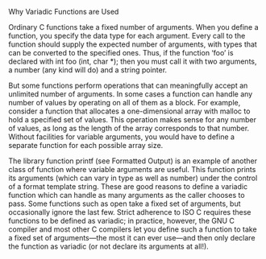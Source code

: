  Why Variadic Functions are Used

Ordinary C functions take a fixed number of arguments. When you define a function, you specify the data type for each argument. Every call to the function should supply the expected number of arguments, with types that can be converted to the specified ones. Thus, if the function ‘foo’ is declared with int foo (int, char *); then you must call it with two arguments, a number (any kind will do) and a string pointer.

But some functions perform operations that can meaningfully accept an unlimited number of arguments.
In some cases a function can handle any number of values by operating on all of them as a block. For example, consider a function that allocates a one-dimensional array with malloc to hold a specified set of values. This operation makes sense for any number of values, as long as the length of the array corresponds to that number. Without facilities for variable arguments, you would have to define a separate function for each possible array size.

The library function printf (see Formatted Output) is an example of another class of function where variable arguments are useful. This function prints its arguments (which can vary in type as well as number) under the control of a format template string.
These are good reasons to define a variadic function which can handle as many arguments as the caller chooses to pass.
Some functions such as open take a fixed set of arguments, but occasionally ignore the last few. Strict adherence to ISO C requires these functions to be defined as variadic; in practice, however, the GNU C compiler and most other C compilers let you define such a function to take a fixed set of arguments—the most it can ever use—and then only declare the function as variadic (or not declare its arguments at all!).

